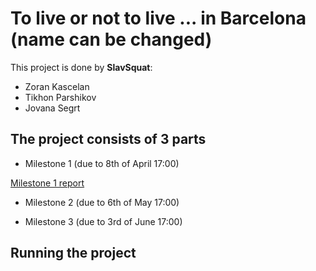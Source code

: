 # To live or not to live ... in Barcelona (name can be changed)
This project is done by **SlavSquat**:
- Zoran Kascelan
- Tikhon Parshikov
- Jovana Segrt

## The project consists of 3 parts
- Milestone 1 (due to 8th of April 17:00)

[Milestone 1 report](Milestone_1.md)

- Milestone 2 (due to 6th of May 17:00)


- Milestone 3 (due to 3rd of June 17:00)

## Running the project

